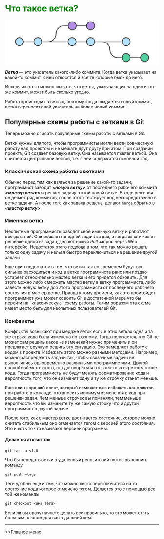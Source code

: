 # <span style="color:green"> Что такое ветка?</span>

![512.webp](./assets/512.webp)

***Ветка*** — это указатель какого-либо коммита. Когда ветка указывает на какой-то коммит, к ней относятся и все те которые были до него.

Исходя из этого можно сказать, что веток, указывающих на один и тот же коммит, может быть сколько угодно.

Работа происходит в ветках, поэтому когда создается новый коммит, ветка переносит свой указатель на более новый коммит.

## Популярные схемы работы с ветками в Git

Теперь можно описать популярные схемы работы с ветками в Git.

Ветки нужны для того, чтобы программисты могли вести совместную работу над проектом и не мешать друг другу при этом. При создании проекта, Git создает базовую ветку. Она называется master веткой. Она считается центральной веткой, т.е. в ней содержится основной код.

### Классическая схема работы с ветками

Обычно перед тем как взяться за решение какой-то задачи, программист заводит ***<новую ветку>*** от последнего рабочего коммита ***<мастер ветки>*** и решает задачу в этой новой ветке. В ходе решения он делает ряд коммитов, после этого тестирует код непосредственно в ветке задачи. А после того как задача решена, делают ``merge`` обратно в ***<мастер ветку>***.

### Именная ветка

Неопытные программисты заводят себе именную ветку и работают всегда в ней. Они решают по одной задачt за раз, и когда заканчивают решение одной из задач, делают новый _Pull_  запрос через Web интерфейс. Недостаток этого подхода в том, что так можно решать только одну задачу и нельзя быстро переключиться на решение другой задачи.

Еще один недостаток в том, что ветки так со временем будут все сильнее расходиться и код в ветке программиста рано или поздно устареет относительно мастер ветки и его придется обновить. Для этого можно либо смержить мастер ветку в ветку программиста, либо завести новую ветку для этого программиста от последнего рабочего состояния в мастер ветке. Правда к тому времени, как это произойдет программист уже может освоить Git в достаточной мере что бы перейти на “классическую” схему работы. Таким образом эта схема имеет место быть для неопытных пользователей Git.

### Конфликты

Конфликты возникают при мердже веток если в этих ветках одна и та же строка кода была изменена по-разному. Тогда получается, что Git не может сам решить какое из изменений нужно применить и он предлагает вручную решить эту ситуацию. Это замедляет работу с кодом в проекте. Избежать этого можно разными методами. Например, можно распределять задачи так, чтобы связанные задачи не выполнялись одновременно различными программистами.
Другой способ избежать этого, это договориться о каком-то конкретном стиле кода. Тогда программисты не будут менять форматирование кода и вероятность того, что они изменят одну и ту же строчку станет меньше.

Еще один хороший совет, который поможет вам избежать конфликтов при работе в команде, это вносить минимум изменений в код при решении задач. Чем меньше строчек вы поменяли, тем меньше вероятность что вы измените ту же самую строку что и другой программист в другой задаче.

После того, как в мастер ветке достигается состояние, которое можно считать стабильным оно отмечается тегом с версией этого состояния. Это и есть то что называют версией программы.

#### Делается это вот так

````
git tag -a v1.0
````

Что бы передать ветки в удаленный репозиторий нужно выполнить команду

````
git push –tags
````

Теги удобны еще и тем, что можно легко переключиться на то состояние кода которое отмечено тегом. Делается это с помощью все той же команды

````
git checkout <имя тега>
````

Если ли вы сразу начнете делать все правильно, то это может стать большим плюсом для вас в дальнейшем.
___

[<<Главное меню](./readme.md)